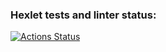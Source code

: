 ### Hexlet tests and linter status:
[![Actions Status](https://github.com/OEM-cookies/php-project-lvl1/workflows/hexlet-check/badge.svg)](https://github.com/OEM-cookies/php-project-lvl1/actions)